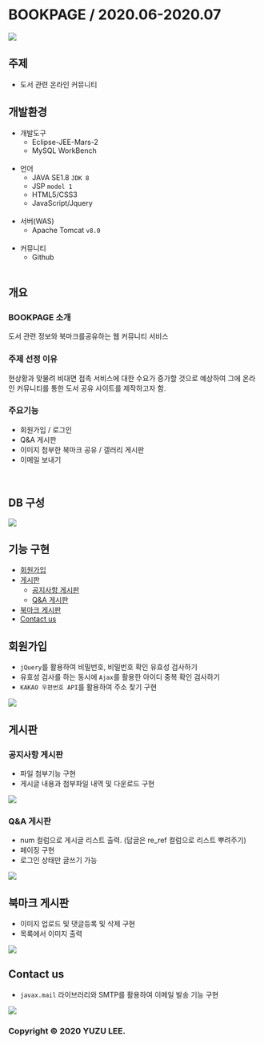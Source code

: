 # BOOKPAGE / 2020.06-2020.07

<img src="https://user-images.githubusercontent.com/68896112/98518229-735e1200-22b2-11eb-823d-b7aa905add69.gif">


## 주제
- 도서 관련 온라인 커뮤니티
## 개발환경
* 개발도구
  * Eclipse-JEE-Mars-2
  * MySQL WorkBench
  <br>
* 언어
  * JAVA SE1.8 `JDK 8`
  * JSP `model 1`
  * HTML5/CSS3
  * JavaScript/Jquery
  <br>
* 서버(WAS)
  * Apache Tomcat `v8.0`
  <br>
* 커뮤니티
  * Github
  <br>
## 개요
### BOOKPAGE 소개
도서 관련 정보와 북마크를공유하는 웹 커뮤니티 서비스<br>
### 주제 선정 이유
현상황과 맞물려 비대면 접촉 서비스에 대한 수요가
증가할 것으로 예상하여 그에 온라인 커뮤니티를 통한 도서 공유 사이트를 제작하고자 함.<br>
### 주요기능
* 회원가입 / 로그인
* Q&A 게시판
* 이미지 첨부한 북마크 공유 / 갤러리 게시판
* 이메일 보내기 
<br>

## DB 구성
<img src="https://user-images.githubusercontent.com/68896112/98519288-e9af4400-22b3-11eb-8729-46602608c276.png">

## 기능 구현
* [회원가입](#회원가입)
* [게시판](#게시판)
  * [공지사항 게시판](#공지사항-게시판)
  * [Q&A 게시판](#Q&A-게시판)
* [북마크 게시판](#북마크-게시판)
* [Contact us](#Contact-us)

## 회원가입
* `jQuery`를 활용하여 비밀번호, 비밀번호 확인 유효성 검사하기
* 유효성 검사를 하는 동시에 `Ajax`를 활용한 아이디 중복 확인 검사하기
* `KAKAO 우편번호 API`를 활용하여 주소 찾기 구현
<img src="https://user-images.githubusercontent.com/68896112/98518755-26c70680-22b3-11eb-8278-4932190599eb.gif">

## 게시판
### 공지사항 게시판
* 파일 첨부기능 구현
* 게시글 내용과 첨부파일 내역 및 다운로드 구현
<img src="https://user-images.githubusercontent.com/68896112/98518915-67268480-22b3-11eb-8270-dcfe0520324b.png">

### Q&A 게시판
* num 컬럼으로 게시글 리스트 출력. (답글은 re_ref 컬럼으로 리스트 뿌려주기)
* 페이징 구현
* 로그인 상태만 글쓰기 가능
<img src="https://user-images.githubusercontent.com/68896112/98519015-8c1af780-22b3-11eb-97e2-da2a0d0e14b3.png">

## 북마크 게시판
* 이미지 업로드 및 댓글등록 및 삭제 구현
* 목록에서 이미지 출력
<img src="https://user-images.githubusercontent.com/68896112/98519092-a2c14e80-22b3-11eb-85bb-c8ecdaae9e7f.png">

## Contact us
* `javax.mail` 라이브러리와 SMTP를 활용하여 이메일 발송 기능 구현
<img src="https://user-images.githubusercontent.com/68896112/98519182-bec4f000-22b3-11eb-9405-ef1e98afbb29.png">

### Copyright © 2020 YUZU LEE.
